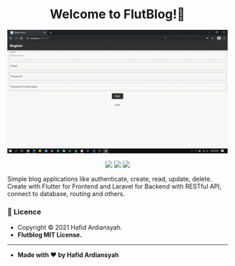 <h1 align="center">Welcome to FlutBlog!👋 </h1>
    
![APILF - Demo GIF](demo.gif)

<p align ="Center">

<img src="https://img.shields.io/github/issues/hafidardiansyah/APILF?style=flat-square">
<img src="https://img.shields.io/github/stars/hafidardiansyah/APILF?style=flat-square">
<img src="https://img.shields.io/github/forks/hafidardiansyah/APILF?style=flat-square">

</p>

<p>Simple blog applications like authenticate, create, read, update, delete. Create with Flutter for Frontend and Laravel for Backend with RESTful API, connect to database, routing and others.</p>

### 📝 Licence

- Copyright © 2021 Hafid Ardiansyah.
- **Flutblog MIT License.**

---

- **Made with ❤️ by Hafid Ardiansyah**
